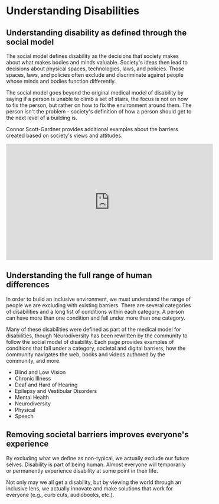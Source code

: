 # Understanding Disabilities

## Understanding disability as defined through the social model

The social model defines disability as the decisions that society makes about what makes bodies and minds valuable. Society's ideas then lead to decisions about physical spaces, technologies, laws, and policies. Those spaces, laws, and policies often exclude and discriminate against people whose minds and bodies function differently.  

The social model goes beyond the original medical model of disability by saying if a person is unable to climb a set of stairs, the focus is not on how to fix the person, but rather on how to fix the environment around them. The person isn't the problem - society's definition of how a person should get to the next level of a building is.

Connor Scott-Gardner provides additional examples about the barriers created based on society's views and attitudes.

<iframe width="560" height="315" src="https://www.youtube.com/embed/7gr8VUX2WmM" title="YouTube video player" frameborder="0" allow="accelerometer; autoplay; clipboard-write; encrypted-media; gyroscope; picture-in-picture" allowfullscreen></iframe>

## Understanding the full range of human differences

In order to build an inclusive environment, we must understand the range of people we are excluding with existing barriers. There are several categories of disabilities and a long list of conditions within each category. A person can have more than one condition and fall under more than one category.

Many of these disabilities were defined as part of the medical model for disabilities, though Neurodiversity has been rewritten by the community to follow the social model of disability. Each page provides examples of conditions that fall under a category, societal and digital barriers, how the community navigates the web, books and videos authored by the community, and more. 

- Blind and Low Vision
- Chronic Illness
- Deaf and Hard of Hearing
- Epilepsy and Vestibular Disorders
- Mental Health
- Neurodiversity
- Physical
- Speech

## Removing societal barriers improves everyone's experience

By excluding what we define as non-typical, we actually exclude our future selves. Disability is part of being human. Almost everyone will temporarily or permanently experience disability at some point in their life.

Not only may we all get a disability, but by viewing the world through an inclusive lens, we actually innovate and make solutions that work for everyone (e.g., curb cuts, audiobooks, etc.).
